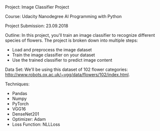 Project: Image Classifier Project

Course: Udacity Nanodegree AI Programming with Python

Project Submission: 23.09.2018

Outline:
In this project, you'll train an image classifier to recognize different species of flowers.
The project is broken down into multiple steps:
- Load and preprocess the image dataset
- Train the image classifier on your dataset
- Use the trained classifier to predict image content

Data Set: We'll be using this dataset of 102 flower categories: http://www.robots.ox.ac.uk/~vgg/data/flowers/102/index.html.

Techniques:
- Pandas
- Numpy
- PyTorch
- VGG16
- DenseNet201
- Optimizer: Adam
- Loss Function: NLLLoss
